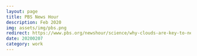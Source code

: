 ```yaml
---
layout: page
title: PBS News Hour
description: Feb 2020
img: assets/img/pbs.png
redirect: https://www.pbs.org/newshour/science/why-clouds-are-key-to-new-climate-change-projections
date: 20200207
category: work
---
```


